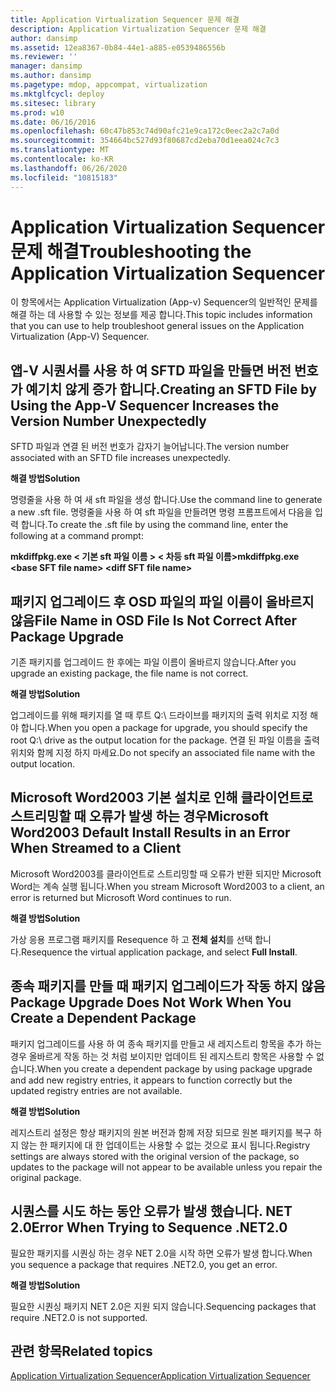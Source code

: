 ```yaml
---
title: Application Virtualization Sequencer 문제 해결
description: Application Virtualization Sequencer 문제 해결
author: dansimp
ms.assetid: 12ea8367-0b84-44e1-a885-e0539486556b
ms.reviewer: ''
manager: dansimp
ms.author: dansimp
ms.pagetype: mdop, appcompat, virtualization
ms.mktglfcycl: deploy
ms.sitesec: library
ms.prod: w10
ms.date: 06/16/2016
ms.openlocfilehash: 60c47b853c74d90afc21e9ca172c0eec2a2c7a0d
ms.sourcegitcommit: 354664bc527d93f80687cd2eba70d1eea024c7c3
ms.translationtype: MT
ms.contentlocale: ko-KR
ms.lasthandoff: 06/26/2020
ms.locfileid: "10815183"
---
```

# <span data-ttu-id="37ef1-103">Application Virtualization Sequencer 문제 해결</span><span class="sxs-lookup"><span data-stu-id="37ef1-103">Troubleshooting the Application Virtualization Sequencer</span></span>


<span data-ttu-id="37ef1-104">이 항목에서는 Application Virtualization (App-v) Sequencer의 일반적인 문제를 해결 하는 데 사용할 수 있는 정보를 제공 합니다.</span><span class="sxs-lookup"><span data-stu-id="37ef1-104">This topic includes information that you can use to help troubleshoot general issues on the Application Virtualization (App-V) Sequencer.</span></span>

## <span data-ttu-id="37ef1-105">앱-V 시퀀서를 사용 하 여 SFTD 파일을 만들면 버전 번호가 예기치 않게 증가 합니다.</span><span class="sxs-lookup"><span data-stu-id="37ef1-105">Creating an SFTD File by Using the App-V Sequencer Increases the Version Number Unexpectedly</span></span>


<span data-ttu-id="37ef1-106">SFTD 파일과 연결 된 버전 번호가 갑자기 늘어납니다.</span><span class="sxs-lookup"><span data-stu-id="37ef1-106">The version number associated with an SFTD file increases unexpectedly.</span></span>

**<span data-ttu-id="37ef1-107">해결 방법</span><span class="sxs-lookup"><span data-stu-id="37ef1-107">Solution</span></span>**

<span data-ttu-id="37ef1-108">명령줄을 사용 하 여 새 sft 파일을 생성 합니다.</span><span class="sxs-lookup"><span data-stu-id="37ef1-108">Use the command line to generate a new .sft file.</span></span> <span data-ttu-id="37ef1-109">명령줄을 사용 하 여 sft 파일을 만들려면 명령 프롬프트에서 다음을 입력 합니다.</span><span class="sxs-lookup"><span data-stu-id="37ef1-109">To create the .sft file by using the command line, enter the following at a command prompt:</span></span>

**<span data-ttu-id="37ef1-110">mkdiffpkg.exe &lt; 기본 sft 파일 이름 &gt; &lt; 차등 sft 파일 이름&gt;</span><span class="sxs-lookup"><span data-stu-id="37ef1-110">mkdiffpkg.exe &lt;base SFT file name&gt; &lt;diff SFT file name&gt;</span></span>**

## <a href="" id="file-name-in-osd-file-is-not-correct-after-package-upgrade-"></a><span data-ttu-id="37ef1-111">패키지 업그레이드 후 OSD 파일의 파일 이름이 올바르지 않음</span><span class="sxs-lookup"><span data-stu-id="37ef1-111">File Name in OSD File Is Not Correct After Package Upgrade</span></span>


<span data-ttu-id="37ef1-112">기존 패키지를 업그레이드 한 후에는 파일 이름이 올바르지 않습니다.</span><span class="sxs-lookup"><span data-stu-id="37ef1-112">After you upgrade an existing package, the file name is not correct.</span></span>

**<span data-ttu-id="37ef1-113">해결 방법</span><span class="sxs-lookup"><span data-stu-id="37ef1-113">Solution</span></span>**

<span data-ttu-id="37ef1-114">업그레이드를 위해 패키지를 열 때 루트 Q:\\ 드라이브를 패키지의 출력 위치로 지정 해야 합니다.</span><span class="sxs-lookup"><span data-stu-id="37ef1-114">When you open a package for upgrade, you should specify the root Q:\\ drive as the output location for the package.</span></span> <span data-ttu-id="37ef1-115">연결 된 파일 이름을 출력 위치와 함께 지정 하지 마세요.</span><span class="sxs-lookup"><span data-stu-id="37ef1-115">Do not specify an associated file name with the output location.</span></span>

## <span data-ttu-id="37ef1-116">Microsoft Word2003 기본 설치로 인해 클라이언트로 스트리밍할 때 오류가 발생 하는 경우</span><span class="sxs-lookup"><span data-stu-id="37ef1-116">Microsoft Word2003 Default Install Results in an Error When Streamed to a Client</span></span>


<span data-ttu-id="37ef1-117">Microsoft Word2003를 클라이언트로 스트리밍할 때 오류가 반환 되지만 Microsoft Word는 계속 실행 됩니다.</span><span class="sxs-lookup"><span data-stu-id="37ef1-117">When you stream Microsoft Word2003 to a client, an error is returned but Microsoft Word continues to run.</span></span>

**<span data-ttu-id="37ef1-118">해결 방법</span><span class="sxs-lookup"><span data-stu-id="37ef1-118">Solution</span></span>**

<span data-ttu-id="37ef1-119">가상 응용 프로그램 패키지를 Resequence 하 고 **전체 설치**를 선택 합니다.</span><span class="sxs-lookup"><span data-stu-id="37ef1-119">Resequence the virtual application package, and select **Full Install**.</span></span>

## <span data-ttu-id="37ef1-120">종속 패키지를 만들 때 패키지 업그레이드가 작동 하지 않음</span><span class="sxs-lookup"><span data-stu-id="37ef1-120">Package Upgrade Does Not Work When You Create a Dependent Package</span></span>


<span data-ttu-id="37ef1-121">패키지 업그레이드를 사용 하 여 종속 패키지를 만들고 새 레지스트리 항목을 추가 하는 경우 올바르게 작동 하는 것 처럼 보이지만 업데이트 된 레지스트리 항목은 사용할 수 없습니다.</span><span class="sxs-lookup"><span data-stu-id="37ef1-121">When you create a dependent package by using package upgrade and add new registry entries, it appears to function correctly but the updated registry entries are not available.</span></span>

**<span data-ttu-id="37ef1-122">해결 방법</span><span class="sxs-lookup"><span data-stu-id="37ef1-122">Solution</span></span>**

<span data-ttu-id="37ef1-123">레지스트리 설정은 항상 패키지의 원본 버전과 함께 저장 되므로 원본 패키지를 복구 하지 않는 한 패키지에 대 한 업데이트는 사용할 수 없는 것으로 표시 됩니다.</span><span class="sxs-lookup"><span data-stu-id="37ef1-123">Registry settings are always stored with the original version of the package, so updates to the package will not appear to be available unless you repair the original package.</span></span>

## <span data-ttu-id="37ef1-124">시퀀스를 시도 하는 동안 오류가 발생 했습니다. NET 2.0</span><span class="sxs-lookup"><span data-stu-id="37ef1-124">Error When Trying to Sequence .NET2.0</span></span>


<span data-ttu-id="37ef1-125">필요한 패키지를 시퀀싱 하는 경우 NET 2.0을 시작 하면 오류가 발생 합니다.</span><span class="sxs-lookup"><span data-stu-id="37ef1-125">When you sequence a package that requires .NET2.0, you get an error.</span></span>

**<span data-ttu-id="37ef1-126">해결 방법</span><span class="sxs-lookup"><span data-stu-id="37ef1-126">Solution</span></span>**

<span data-ttu-id="37ef1-127">필요한 시퀀싱 패키지 NET 2.0은 지원 되지 않습니다.</span><span class="sxs-lookup"><span data-stu-id="37ef1-127">Sequencing packages that require .NET2.0 is not supported.</span></span>

## <span data-ttu-id="37ef1-128">관련 항목</span><span class="sxs-lookup"><span data-stu-id="37ef1-128">Related topics</span></span>


[<span data-ttu-id="37ef1-129">Application Virtualization Sequencer</span><span class="sxs-lookup"><span data-stu-id="37ef1-129">Application Virtualization Sequencer</span></span>](application-virtualization-sequencer.md)

 

 





